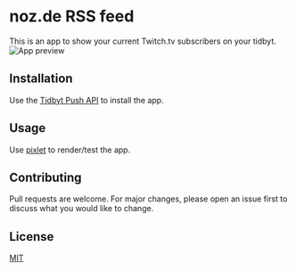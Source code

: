 # noz.de RSS feed

This is an app to show your current Twitch.tv subscribers on your tidbyt.  
![App preview](https://i.imgur.com/HryKH7U.gif)
## Installation

Use the [Tidbyt Push API](https://tidbyt.dev/docs/tidbyt-api/b3A6MTYyODkwOA-push-to-a-device) to install the app.

## Usage
Use [pixlet](https://github.com/tidbyt/pixlet) to render/test the app.

## Contributing
Pull requests are welcome. For major changes, please open an issue first to discuss what you would like to change.

## License
[MIT](https://choosealicense.com/licenses/mit/)
